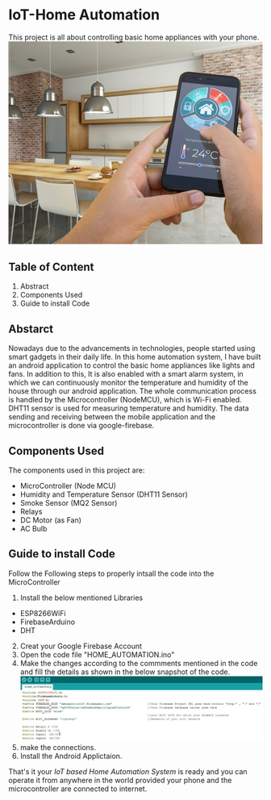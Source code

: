 # IoT-Home Automation

This project is all about controlling basic home appliances with your phone.
![](Android%20Application/assets/IoTPic.jpg)

## Table of Content
1. Abstract
2. Components Used
3. Guide to install Code

## Abstarct
Nowadays due to the advancements in technologies, people started using smart gadgets in their daily life. In this home automation system, I have built an android application to control the basic home appliances like lights and fans. In addition to this, It is also enabled with a smart alarm system, in which we can continuously monitor the temperature and humidity of the house through our android application. The whole communication process is handled by the Microcontroller (NodeMCU), which is Wi-Fi enabled.  DHT11 sensor is used for measuring temperature and humidity. The data sending and receiving between the mobile application and the microcontroller is done via google-firebase.

## Components Used
The components used in this project are:
* MicroController (Node MCU)
* Humidity and Temperature Sensor (DHT11 Sensor)
* Smoke Sensor (MQ2 Sensor)
* Relays
* DC Motor (as Fan)
* AC Bulb

## Guide to install Code
Follow the Following steps to properly intsall the code into the MicroController
1. Install the below mentioned Libraries
  * ESP8266WiFi
  * FirebaseArduino
  * DHT
2. Creat your Google Firebase Account
3. Open the code file "HOME_AUTOMATION.ino"
4. Make the changes according to the commments mentioned in the code and fill the details as shown in the below snapshot of the code.
![](Android%20Application/assets/changes1.JPG)
5. make the connections.
6. Install the Android Applictaion.

That's it your *IoT based Home Automation System* is ready and you can operate it from anywhere in the world provided your phone and the microcontroller are connected to internet.
